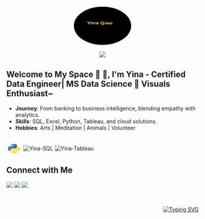 <p align="center">
  <a href="https://github.com/yinaS1234">
    <img src="https://github.com/yinaS1234/yinaS1234/blob/main/Yina%20Qiao.png" alt="Yina Qiao" style="width:150px;height:100px;border-radius:50%;background-color:#0d1117;margin-bottom:0px;" /></a>
</p>

<p align="center">
  <!-- Typing SVG -->
  <a href="https://github.com/yinaS1234">
    <img src="https://readme-typing-svg.demolab.com/?lines=Curious%20Data%20Analyst;Data%20Visualization%20Enthusiast;Ex-JPM/NYSE;Lifelong%20Learner&font=Fira%20Code&center=true&width=440&height=45&color=00aaff&vCenter=true&pause=1000&size=22" /></a>
</p>







## Welcome to My Space 🌟 👋, I'm Yina - Certified Data Engineer| MS Data Science 🚀 Visuals Enthusiast~

- **Journey**: From banking to business intelligence, blending empathy with analytics.
- **Skills**: SQL, Excel, Python, Tableau, and cloud solutions.
- **Hobbies**:  Arts | Meditation | Animals | Volunteer


<div style="display: inline_block"  align="left"><br>
  <img align="center" alt="Yina-Python" height="30" width="40" src="https://raw.githubusercontent.com/devicons/devicon/master/icons/python/python-original.svg">
  <img align="center" alt="Yina-SQL" height="30" width="40" src="https://cdn.jsdelivr.net/gh/devicons/devicon/icons/mysql/mysql-original.svg">
  <img align="center" alt="Yina-Tableau" height="30" width="40" src="https://github.com/gilbarbara/logos/blob/main/logos/tableau-icon.svg">
</div>
  
## Connect with Me

<div align="left"> 
  
  <a href="https://public.tableau.com/app/profile/yina7051" target="_blank"><img src="https://img.shields.io/badge/-Tableau%20Portfolio-%23E97627?style=for-the-badge&logo=tableau&logoColor=white" target="_blank"></a>
  <a href="https://www.linkedin.com/in/yina-qiao/" target="_blank"><img src="https://img.shields.io/badge/-LinkedIn-%230077B5?style=for-the-badge&logo=linkedin&logoColor=white" target="_blank"></a>
  <a href = "mailto:yina.qiao@baruchmail.cuny.edu"><img src="https://img.shields.io/badge/-Email-%23333?style=for-the-badge&logo=gmail&logoColor=white" target="_blank"></a>
</div>

<br>

<div align="right">

  [![Typing SVG](https://readme-typing-svg.herokuapp.com/?color=F7F7F7&multiline=true&lines=Crafting+Insights;One+Dataset+at+a+Time)](https://git.io/typing-svg)

</div>
